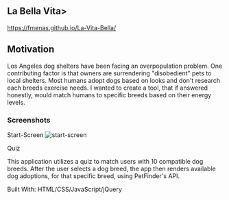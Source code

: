 ## La Bella Vita>

https://fmenas.github.io/La-Vita-Bella/

## Motivation

Los Angeles dog shelters have been facing an overpopulation problem. One contributing factor is that owners are surrendering "disobedient" pets to local shelters. Most humans adopt dogs based on looks and don't research each breeds exercise needs.  I wanted to create a tool, that if answered honestly, would match humans to specific breeds based on their energy levels.

### Screenshots

Start-Screen
![start-screen](https://user-images.githubusercontent.com/8405926/39950798-e4883658-5538-11e8-8564-d9279cb419a3.JPG)

Quiz




This application utilizes a quiz to match users with 10 compatible dog breeds. After the user selects a dog breed, the app then renders available dog adoptions, for that specific breed, using PetFinder's API. 




Built With:
HTML/CSS/JavaScript/jQuery
